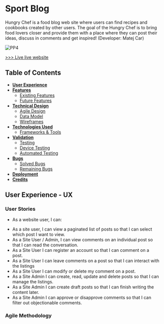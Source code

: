 # Sport Blog

Hungry Chef is a food blog web site where users can find recipes and cookbooks created by other users. The goal of the Hungry Chef is to bring food lovers closer and provide them with a place where they can post their ideas, discuss in comments and get inspired!
(Developer: Matej Car)


![PP4](/docs/images/am-i-responsive.png)


[ >>> Live live website ]()


## Table of Contents
- [**User Experience**](#user-experience)
- [**Features**](#features)
   - [Existing Features](#existing-features)
   - [Future Features](#future-features)
- [**Technical Design**](#technical-design)
   - [Agile Design](#agile-design)
   - [Data Model](#data-model)
   - [Wireframes](#wireframes)
- [**Technologies Used**](#technologies-used)
   - [Frameworks & Tools](#frameworks--tools)
- [**Validation**](#validation)
   - [Testing](#testing)
   - [Device Testing](#device-testing)
   - [Automated Testing](#automated-testing)
- [**Bugs**](#bugs)
   - [Solved Bugs](#solved-bugs)
   - [Remaining Bugs](#remaining-bugs)
- [**Deployment**](#deployment)
- [**Credits**](#credits)

## User Experience - UX

### User Stories

* As a website user, I can:

- As a site user, I can view a paginated list of posts so that I can select which post I want to view.
- As a Site User / Admin, I can view comments on an individual post so that I can read the conversation.
- As a Site User I can register an account so that I can comment on a post.
- As a Site User I can leave comments on a post so that I can interact with the listings
- As a Site User I can modify or delete my comment on a post.
- As a Site Admin I can create, read, update and delete posts so that I can manage the listings.
- As a Site Admin I can create draft posts so that I can finish writing the content later.
- As a Site Admin I can approve or disapprove comments so that I can filter out objectionable comments.

### Agile Methodology